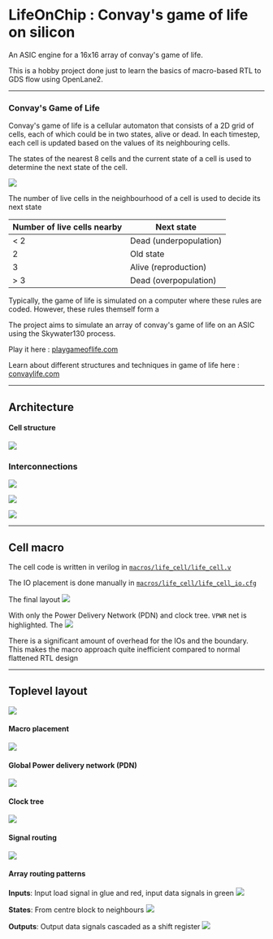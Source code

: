 # LifeOnChip : Convay's game of life on silicon

An ASIC engine for a 16x16 array of convay's game of life.

This is a hobby project done just to learn the basics of macro-based RTL to GDS flow using OpenLane2. 

---

### Convay's Game of Life

Convay's game of life is a cellular automaton that consists of a 2D grid of cells, each of which could be in two states, alive or dead. In each timestep, each cell is updated based on the values of its neighbouring cells.

The states of the nearest 8 cells and the current state of a cell is used to determine the next state of the cell.

![](https://upload.wikimedia.org/wikipedia/commons/thumb/8/86/CA-Moore.svg/300px-CA-Moore.svg.png)

The number of live cells in the neighbourhood of a cell is used to decide its next state

| Number of live cells nearby | Next state |
|---    |---    |
| < 2   | Dead (underpopulation) |
| 2     | Old state |
| 3     | Alive (reproduction) |
| > 3   | Dead (overpopulation) |

Typically, the game of life is simulated on a computer where these rules are coded. However, these rules themself form a 

The project aims to simulate an array of convay's game of life on an ASIC using the Skywater130 process.

Play it here : [playgameoflife.com](https://playgameoflife.com/)

Learn about different structures and techniques in game of life here : [convaylife.com]([https](https://conwaylife.com/))

---

## Architecture

#### Cell structure

![](docs/cell_arch.drawio.svg)

### Interconnections

![](docs/network_inp.drawio.svg)

![](docs/network_state.drawio.svg)

![](docs/network_out.drawio.svg)

---

## Cell macro

The cell code is written in verilog in [```macros/life_cell/life_cell.v```](macros/life_cell/life_cell.v)

The IO placement is done manually in [```macros/life_cell/life_cell_io.cfg```](macros/life_cell/life_cell_io.cfg)

The final layout
![](docs/lifecell_final.png)

With only the Power Delivery Network (PDN) and clock tree. ```VPWR``` net is highlighted. The 
![](docs/lifecell_pdn_cts.png)

There is a significant amount of overhead for the IOs and the boundary. This makes the macro approach quite inefficient compared to normal flattened RTL design

---

## Toplevel layout

![](docs/toplevel_final.png)
#### Macro placement

![](docs/toplevel_macros.png)

#### Global Power delivery network (PDN)

![](docs/toplevel_pdn.png)

#### Clock tree

![](docs/toplevel_clocktree.png)

#### Signal routing

![](docs/toplevel_signals.png)

#### Array routing patterns

**Inputs**: Input load signal in glue and red, input data signals in green
![](docs/routing_inp.png)

**States**: From centre block to neighbours
![](docs/routing_states.png)

**Outputs**: Output data signals cascaded as a shift register
![](docs/routing_out.png)

